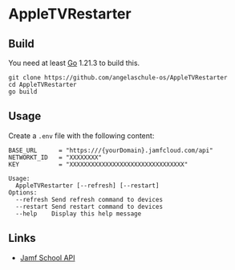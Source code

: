 # AppleTVRestarter


## Build

You need at least [Go](https://go.dev/) 1.21.3 to build this.

```shell
git clone https://github.com/angelaschule-os/AppleTVRestarter
cd AppleTVRestarter
go build
```

## Usage

Create a `.env` file with the following content:

```env
BASE_URL      = "https:///{yourDomain}.jamfcloud.com/api"
NETWORKT_ID   = "XXXXXXXX"
KEY           = "XXXXXXXXXXXXXXXXXXXXXXXXXXXXXXXX"
```

```shell
Usage:
  AppleTVRestarter [--refresh] [--restart]
Options:
  --refresh	Send refresh command to devices
  --restart	Send restart command to devices
  --help	Display this help message
```

## Links

- [Jamf School API](https://school.jamfcloud.com/api/docs/)
